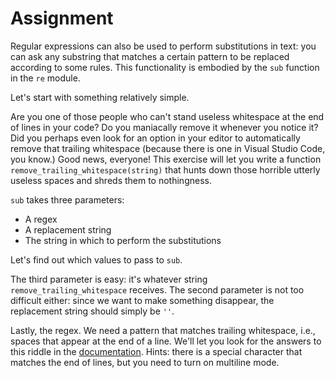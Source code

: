 # Assignment

Regular expressions can also be used to perform substitutions in text:
you can ask any substring that matches a certain pattern
to be replaced according to some rules. This functionality
is embodied by the `sub` function in the `re` module.

Let's start with something relatively simple.

Are you one of those people who can't stand useless whitespace
at the end of lines in your code? Do you maniacally
remove it whenever you notice it? Did you perhaps
even look for an option in your editor to automatically
remove that trailing whitespace (because there is one in Visual Studio Code, you know.)
Good news, everyone! This exercise will let you write a function `remove_trailing_whitespace(string)` that hunts down those horrible
utterly useless spaces and shreds them to nothingness.

`sub` takes three parameters:

* A regex
* A replacement string
* The string in which to perform the substitutions

Let's find out which values to pass to `sub`.

The third parameter is easy: it's whatever string `remove_trailing_whitespace` receives.
The second parameter is not too difficult either: since we want
to make something disappear, the replacement string should simply be `''`.

Lastly, the regex. We need a pattern that matches trailing whitespace, i.e.,
spaces that appear at the end of a line. We'll let you look for the answers
to this riddle in the [documentation](https://docs.python.org/3/library/re.html).
Hints: there is a special character that matches the end of lines, but you
need to turn on multiline mode.
